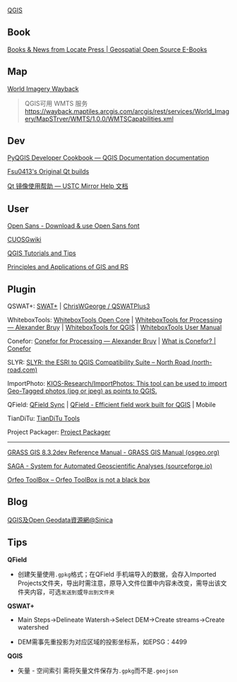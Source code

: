 
[QGIS](https://qgis.org/en/site/)

## Book

[Books & News from Locate Press | Geospatial Open Source E-Books](https://locatepress.com/)

## Map

[World Imagery Wayback](https://livingatlas.arcgis.com/wayback/)

> QGIS可用 WMTS 服务
> https://wayback.maptiles.arcgis.com/arcgis/rest/services/World_Imagery/MapSTrver/WMTS/1.0.0/WMTSCapabilities.xml

## Dev

[PyQGIS Developer Cookbook — QGIS Documentation documentation](https://docs.qgis.org/3.34/en/docs/pyqgis_developer_cookbook/index.html)

[Fsu0413's Original Qt builds](https://build-qt.fsu0413.me/index.html)

[Qt 镜像使用帮助 — USTC Mirror Help 文档](https://mirrors.ustc.edu.cn/help/qtproject.html#id1)

## User

[Open Sans - Download & use Open Sans font](https://www.opensans.com/)

[CUOSGwiki](https://dges.carleton.ca/CUOSGwiki/)

[QGIS Tutorials and Tips](https://www.qgistutorials.com/en/)

[Principles and Applications of GIS and RS](https://principles-and-applications-of-rs-and-gis.readthedocs.io/en/latest/index.html)

## Plugin

QSWAT+: [SWAT+](https://swatplus.gitbook.io/docs/) | [ChrisWGeorge / QSWATPlus3](https://bitbucket.org/ChrisWGeorge/qswatplus3/downloads/)

WhiteboxTools: [WhiteboxTools Open Core](https://www.whiteboxgeo.com/geospatial-software/) | [WhiteboxTools for Processing — Alexander Bruy](https://bruy.me/plugins/whitebox-tools-for-processing/) | [WhiteboxTools for QGIS](https://plugins.qgis.org/plugins/wbt_for_qgis/) | [WhiteboxTools User Manual](https://www.whiteboxgeo.com/manual/wbt_book/intro.html)

Conefor: [Conefor for Processing — Alexander Bruy](https://bruy.me/plugins/conefor-for-processing/) | [What is Conefor? | Conefor](http://www.conefor.org/sourcecodes.html)

SLYR: [SLYR: the ESRI to QGIS Compatibility Suite – North Road (north-road.com)](https://north-road.com/slyr/)

ImportPhoto: [KIOS-Research/ImportPhotos: This tool can be used to import Geo-Tagged photos (jpg or jpeg) as points to QGIS.](https://github.com/KIOS-Research/ImportPhotos)

QField: [QField Sync](https://plugins.qgis.org/plugins/qfieldsync/) | [QField - Efficient field work built for QGIS](https://qfield.org/) | Mobile

TianDiTu: [TianDiTu Tools](https://plugins.qgis.org/plugins/tianditu-tools/)

Project Packager: [Project Packager](https://plugins.qgis.org/plugins/ProjectPackager/) 

------

[GRASS GIS 8.3.2dev Reference Manual - GRASS GIS Manual (osgeo.org)](https://grass.osgeo.org/grass83/manuals/index.html)

[SAGA - System for Automated Geoscientific Analyses (sourceforge.io)](https://saga-gis.sourceforge.io/en/index.html)

[Orfeo ToolBox – Orfeo ToolBox is not a black box](https://www.orfeo-toolbox.org/)

## Blog

[QGIS及Open Geodata資源網@Sinica](https://gis.rchss.sinica.edu.tw/qgis/)

## Tips

**QField**

- 创建矢量使用`.gpkg`格式；在QField 手机端导入的数据，会存入Imported Projects文件夹，导出时需注意，原导入文件位置中内容未改变，需导出该文件夹内容，可选`发送到`或`导出到文件夹`

**QSWAT+**

- Main Steps→Delineate Watersh→Select DEM→Create streams→Create watershed

- DEM需事先重投影为对应区域的投影坐标系，如EPSG：4499

**QGIS**

- 矢量 - 空间索引 需将矢量文件保存为`.gpkg`而不是`.geojson`